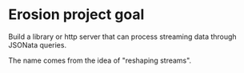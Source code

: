 # Erosion project goal

Build a library or http server that can process streaming data through JSONata queries.

The name comes from the idea of "reshaping streams".